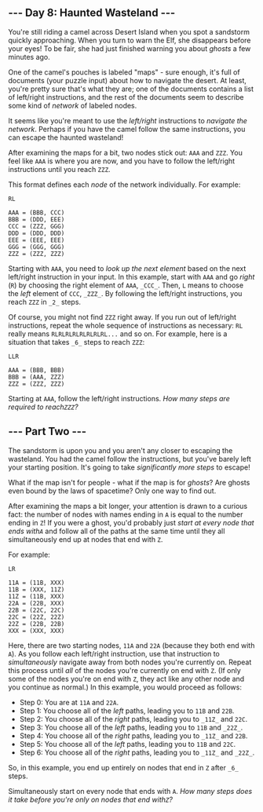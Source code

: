 ## \--- Day 8: Haunted Wasteland ---

You're still riding a camel across Desert Island when you spot a sandstorm
quickly approaching. When you turn to warn the Elf, she disappears before your
eyes! To be fair, she had just finished warning you about _ghosts_ a few
minutes ago.

One of the camel's pouches is labeled "maps" - sure enough, it's full of
documents (your puzzle input) about how to navigate the desert. At least,
you're pretty sure that's what they are; one of the documents contains a list
of left/right instructions, and the rest of the documents seem to describe
some kind of _network_ of labeled nodes.

It seems like you're meant to use the _left/right_ instructions to _navigate
the network_. Perhaps if you have the camel follow the same instructions, you
can escape the haunted wasteland!

After examining the maps for a bit, two nodes stick out: `AAA` and `ZZZ`. You
feel like `AAA` is where you are now, and you have to follow the left/right
instructions until you reach `ZZZ`.

This format defines each _node_ of the network individually. For example:

    
    
    RL
    
    AAA = (BBB, CCC)
    BBB = (DDD, EEE)
    CCC = (ZZZ, GGG)
    DDD = (DDD, DDD)
    EEE = (EEE, EEE)
    GGG = (GGG, GGG)
    ZZZ = (ZZZ, ZZZ)
    

Starting with `AAA`, you need to _look up the next element_ based on the next
left/right instruction in your input. In this example, start with `AAA` and go
_right_ (`R`) by choosing the right element of `AAA`, `_CCC_`. Then, `L` means
to choose the _left_ element of `CCC`, `_ZZZ_`. By following the left/right
instructions, you reach `ZZZ` in `_2_` steps.

Of course, you might not find `ZZZ` right away. If you run out of left/right
instructions, repeat the whole sequence of instructions as necessary: `RL`
really means `RLRLRLRLRLRLRLRL...` and so on. For example, here is a situation
that takes `_6_` steps to reach `ZZZ`:

    
    
    LLR
    
    AAA = (BBB, BBB)
    BBB = (AAA, ZZZ)
    ZZZ = (ZZZ, ZZZ)
    

Starting at `AAA`, follow the left/right instructions. _How many steps are
required to reach`ZZZ`?_

## \--- Part Two ---

The sandstorm is upon you and you aren't any closer to escaping the wasteland.
You had the camel follow the instructions, but you've barely left your
starting position. It's going to take _significantly more steps_ to escape!

What if the map isn't for people - what if the map is for _ghosts_? Are ghosts
even bound by the laws of spacetime? Only one way to find out.

After examining the maps a bit longer, your attention is drawn to a curious
fact: the number of nodes with names ending in `A` is equal to the number
ending in `Z`! If you were a ghost, you'd probably just _start at every node
that ends with`A`_ and follow all of the paths at the same time until they all
simultaneously end up at nodes that end with `Z`.

For example:

    
    
    LR
    
    11A = (11B, XXX)
    11B = (XXX, 11Z)
    11Z = (11B, XXX)
    22A = (22B, XXX)
    22B = (22C, 22C)
    22C = (22Z, 22Z)
    22Z = (22B, 22B)
    XXX = (XXX, XXX)
    

Here, there are two starting nodes, `11A` and `22A` (because they both end
with `A`). As you follow each left/right instruction, use that instruction to
_simultaneously_ navigate away from both nodes you're currently on. Repeat
this process until _all_ of the nodes you're currently on end with `Z`. (If
only some of the nodes you're on end with `Z`, they act like any other node
and you continue as normal.) In this example, you would proceed as follows:

  * Step 0: You are at `11A` and `22A`.
  * Step 1: You choose all of the _left_ paths, leading you to `11B` and `22B`.
  * Step 2: You choose all of the _right_ paths, leading you to `_11Z_` and `22C`.
  * Step 3: You choose all of the _left_ paths, leading you to `11B` and `_22Z_`.
  * Step 4: You choose all of the _right_ paths, leading you to `_11Z_` and `22B`.
  * Step 5: You choose all of the _left_ paths, leading you to `11B` and `22C`.
  * Step 6: You choose all of the _right_ paths, leading you to `_11Z_` and `_22Z_`.

So, in this example, you end up entirely on nodes that end in `Z` after `_6_`
steps.

Simultaneously start on every node that ends with `A`. _How many steps does it
take before you're only on nodes that end with`Z`?_

